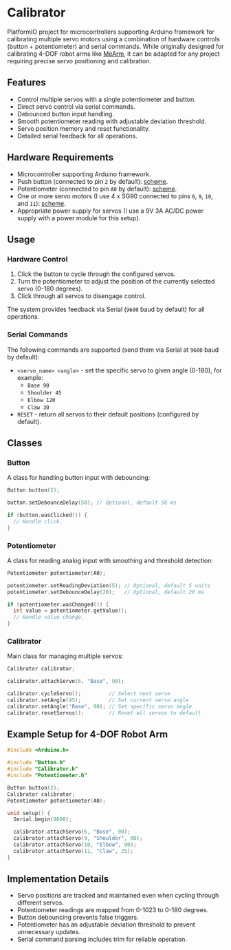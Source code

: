 # Calibrator

PlatformIO project for microcontrollers supporting Arduino framework for calibrating multiple servo motors using a
combination of hardware controls (button + potentiometer) and serial commands. While originally designed for
calibrating 4-DOF robot arms like [MeArm](https://github.com/MeArm/MeArm), it can be adapted for any project requiring
precise servo positioning and calibration.

## Features

- Control multiple servos with a single potentiometer and button.
- Direct servo control via serial commands.
- Debounced button input handling.
- Smooth potentiometer reading with adjustable deviation threshold.
- Servo position memory and reset functionality.
- Detailed serial feedback for all operations.

## Hardware Requirements

- Microcontroller supporting Arduino framework.
- Push button (connected to pin `2` by default): [scheme](https://docs.arduino.cc/built-in-examples/digital/Button/).
- Potentiometer (connected to pin `A0` by default):
  [scheme](https://docs.arduino.cc/learn/electronics/potentiometer-basics/).
- One or more servo motors (I use 4 x SG90 connected to pins `6`, `9`, `10`, and `11`):
  [scheme](https://docs.arduino.cc/tutorials/generic/basic-servo-control/).
- Appropriate power supply for servos (I use a 9V 3A AC/DC power supply with a power module for this setup).

## Usage

### Hardware Control

1. Click the button to cycle through the configured servos.
2. Turn the potentiometer to adjust the position of the currently selected servo (0-180 degrees).
3. Click through all servos to disengage control.

The system provides feedback via Serial (`9600` baud by default) for all operations.

### Serial Commands

The following commands are supported (send them via Serial at `9600` baud by default):

- `<servo_name> <angle>` - set the specific servo to given angle (0-180), for example:
  - `Base 90`
  - `Shoulder 45`
  - `Elbow 120`
  - `Claw 30`
- `RESET` - return all servos to their default positions (configured by default).

## Classes

### Button

A class for handling button input with debouncing:

```cpp
Button button(2);

button.setDebounceDelay(50); // Optional, default 50 ms

if (button.wasClicked()) {
  // Handle click.
}
```

### Potentiometer

A class for reading analog input with smoothing and threshold detection:

```cpp
Potentiometer potentiometer(A0);

potentiometer.setReadingDeviation(5); // Optional, default 5 units
potentiometer.setDebounceDelay(20);   // Optional, default 20 ms

if (potentiometer.wasChanged()) {
  int value = potentiometer.getValue();
  // Handle value change.
}
```

### Calibrator

Main class for managing multiple servos:

```cpp
Calibrator calibrator;

calibrator.attachServo(6, "Base", 90);

calibrator.cycleServo();         // Select next servo
calibrator.setAngle(45);         // Set current servo angle
calibrator.setAngle("Base", 90); // Set specific servo angle
calibrator.resetServos();        // Reset all servos to default
```

## Example Setup for 4-DOF Robot Arm

```cpp
#include <Arduino.h>

#include "Button.h"
#include "Calibrator.h"
#include "Potentiometer.h"

Button button(2);
Calibrator calibrator;
Potentiometer potentiometer(A0);

void setup() {
  Serial.begin(9600);

  calibrator.attachServo(6, "Base", 90);
  calibrator.attachServo(9, "Shoulder", 90);
  calibrator.attachServo(10, "Elbow", 90);
  calibrator.attachServo(11, "Claw", 25);
}
```

## Implementation Details

- Servo positions are tracked and maintained even when cycling through different servos.
- Potentiometer readings are mapped from 0-1023 to 0-180 degrees.
- Button debouncing prevents false triggers.
- Potentiometer has an adjustable deviation threshold to prevent unnecessary updates.
- Serial command parsing includes trim for reliable operation.
